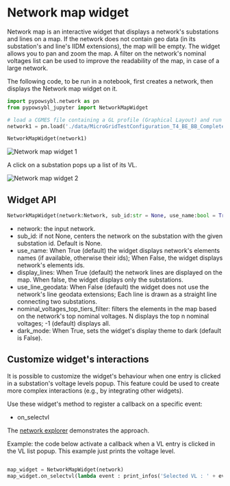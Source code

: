 # Network map widget

Network map is an interactive widget that displays a network's substations and lines on a map.
If the network does not contain geo data (in its substation's and line's IIDM extensions), the map will be empty.
The widget allows you to pan and zoom the map. A filter on the network's nominal voltages list can be used to improve the readability of the map, in case of a large network.

The following code, to be run in a notebook, first creates a network, then displays the Network map widget on it.

```python
import pypowsybl.network as pn
from pypowsybl_jupyter import NetworkMapWidget

# load a CGMES file containing a GL profile (Graphical Layout) and run a LF
network1 = pn.load('./data/MicroGridTestConfiguration_T4_BE_BB_Complete_v2.zip', {'iidm.import.cgmes.post-processors': 'cgmesGLImport'})

NetworkMapWidget(network1)
```

![Network map widget 1](/_static/img/networkmap_1.png)


A click on a substation pops up a list of its VL.

![Network map widget 2](/_static/img/networkmap_2.png)


## Widget API
```python
NetworkMapWidget(network:Network, sub_id:str = None, use_name:bool = True, display_lines:bool = True, use_line_geodata:bool = False, nominal_voltages_top_tiers_filter = -1, dark_mode:bool = False) -> NetworkMapWidget
```

- network: the input network.
- sub_id: if not None, centers the network on the substation with the given substation id. Default is None.
- use_name: When True (default) the widget displays network's elements names (if available, otherwise their ids); When False, the widget displays network's elements ids.
- display_lines: When True (default) the network lines are displayed on the map. When false, the widget displays only the substations.
- use_line_geodata: When False (default) the widget does not use the network's line geodata extensions; Each line is drawn as a straight line connecting two substations.
- nominal_voltages_top_tiers_filter: filters the elements in the map based on the network's top nominal voltages. N displays the top n nominal voltages; -1 (default) displays all.
- dark_mode: When True, sets the widget's display theme to dark (default is False).


## Customize widget's interactions
It is possible to customize the widget's behaviour when one entry is clicked in a substation's voltage levels popup. This feature could be used to create more complex interactions (e.g., by integrating other widgets). 

Use these widget's method to register a callback on a specific event:

- on_selectvl

The [network explorer](/user_guide/network_explorer.md) demonstrates the approach.

Example: the code below activate a callback when a VL entry is clicked in the VL list popup. This example just prints the voltage level.

```python

map_widget = NetworkMapWidget(network)
map_widget.on_selectvl(lambda event : print_infos('Selected VL : ' + event.selected_vl))
```
